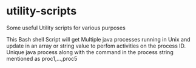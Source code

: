 # utility-scripts
Some useful Utility scripts for various purposes

This Bash shell Script will get Multiple java processes running in Unix and update in an array or string value to perfom activities on the process ID.
Unique java process along with the command in the process string mentioned as proc1,...,proc5
